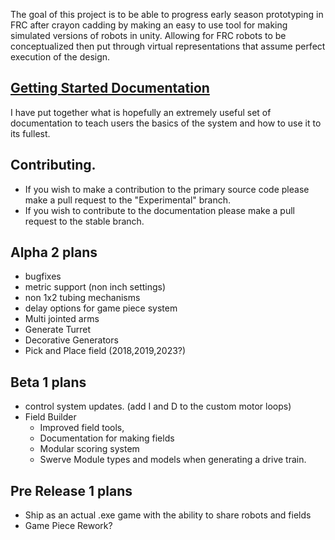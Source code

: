 The goal of this project is to be able to progress early season prototyping in FRC after crayon cadding by making an easy to use tool for making simulated versions of robots in unity. Allowing for FRC robots to be conceptualized then put through virtual representations that assume perfect execution of the design.

## [Getting Started Documentation](https://github.com/masonmm3/MoSimBuilder/blob/Stable/Documentation/GettingStarted.md)
I have put together what is hopefully an extremely useful set of documentation to teach users the basics of the system and how to use it to its fullest.

## Contributing.
 * If you wish to make a contribution to the primary source code please make a pull request to the "Experimental" branch.
 * If you wish to contribute to the documentation please make a pull request to the stable branch.

## Alpha 2 plans
- bugfixes
- metric support (non inch settings)
- non 1x2 tubing mechanisms
- delay options for game piece system
- Multi jointed arms
- Generate Turret
- Decorative Generators
- Pick and Place field (2018,2019,2023?)

## Beta 1 plans
- control system updates. (add I and D to the custom motor loops)
- Field Builder
  - Improved field tools,
  - Documentation for making fields
  - Modular scoring system
  - Swerve Module types and models when generating a drive train.

## Pre Release 1 plans
- Ship as an actual .exe game with the ability to share robots and fields
- Game Piece Rework?
